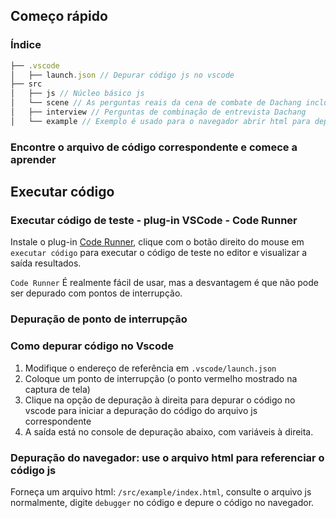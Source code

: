 ## Começo rápido

### Índice

```js
├── .vscode
│   ├── launch.json // Depurar código js no vscode
├── src
│   ├── js // Núcleo básico js
│   └── scene // As perguntas reais da cena de combate de Dachang incluem perguntas de cena e perguntas de algoritmo
│   ├── interview // Perguntas de combinação de entrevista Dachang
│   └── example // Exemplo é usado para o navegador abrir html para depuração
```
### Encontre o arquivo de código correspondente e comece a aprender

## Executar código

### Executar código de teste - plug-in VSCode - Code Runner

Instale o plug-in [Code Runner](https://marketplace.visualstudio.com/items?itemName=formulahendry.code-runner), clique com o botão direito do mouse em `executar código` para executar o código de teste no editor e visualizar a saída resultados.

`Code Runner` É realmente fácil de usar, mas a desvantagem é que não pode ser depurado com pontos de interrupção.

### Depuração de ponto de interrupção

### Como depurar código no Vscode

1. Modifique o endereço de referência em `.vscode/launch.json`
2. Coloque um ponto de interrupção (o ponto vermelho mostrado na captura de tela)
3. Clique na opção de depuração à direita para depurar o código no vscode para iniciar a depuração do código do arquivo js correspondente
4. A saída está no console de depuração abaixo, com variáveis ​​à direita.

### Depuração do navegador: use o arquivo html para referenciar o código js

Forneça um arquivo html: `/src/example/index.html`, consulte o arquivo js normalmente, digite `debugger` no código e depure o código no navegador.
